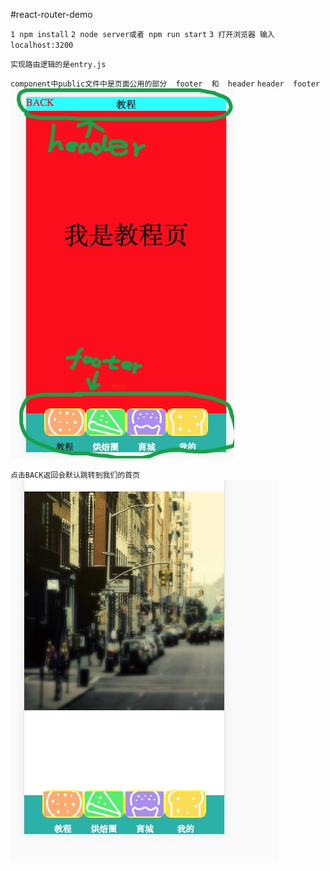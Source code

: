 #react-router-demo

``1 npm install``
``2 node server或者 npm run start``
``3 打开浏览器 输入 localhost:3200``

``实现路由逻辑的是entry.js``

``component中public文件中是页面公用的部分  footer  和  header``
``header  footer``
<img src='./image/header.png' style="display:'block',width:'100%'"/>


``点击BACK返回会默认跳转到我们的首页``
<img src="./image/first.png" style="display:'block',width:'100%'"/> 